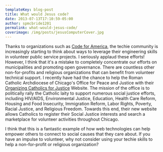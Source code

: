 ```yaml
---
templateKey: blog-post
title: What would Jesus code?
date: 2013-07-13T17:10:59-05:00 
author: spmcbride1201
permalink: what-would-jesus-code/
coverimage: /img/posts/jesusComputerCover.jpg
---
```


Thanks to organizations such as <a title="Code for American Website" href="http://codeforamerica.org/" target="_blank">Code for America</a>, the techie community is increasingly starting to think about ways to leverage their engineering skills in volunteer public service projects. I seriously applaud these efforts! However, I think that it's a mistake to completely concentrate our efforts on municipalities and promoting open governance. There are countless other non-for-profits and religious organizations that can benefit from volunteer technical support. I recently have had the chance to help the Roman Catholic Archdiocese of Chicago's Office for Peace and Justice with their <a href="http://organizingcatholicsforjustice.org/" target="_blank">Organizing Catholics for Justice</a> Website. The mission of the office is to politically rally the Catholic laity to support numerous social justice efforts, including HIV/AIDS, Environmental Justice, Education, Health Care Reform, Housing and Food Insecurity, Immigration Reform, Labor Rights, Poverty, Racial Justice, and Religious Freedom. Towards this end, their new website allows Catholics to register their Social Justice interests and search a marketplace for volunteer activities throughout Chicago.

I think that this is a fantastic example of how web technologies can help empower others to connect to social causes that they care about. If you have an impulse to volunteer, why not consider using your techie skills to help a non-for-profit or religious organization?
